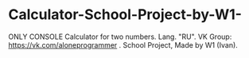 # Calculator-School-Project-by-W1-
ONLY CONSOLE Calculator for two numbers.
Lang. "RU".
VK Group: https://vk.com/aloneprogrammer . 
School Project, Made by W1 (Ivan).
